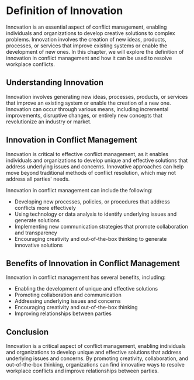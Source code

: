 Definition of Innovation
======================================================================

Innovation is an essential aspect of conflict management, enabling individuals and organizations to develop creative solutions to complex problems. Innovation involves the creation of new ideas, products, processes, or services that improve existing systems or enable the development of new ones. In this chapter, we will explore the definition of innovation in conflict management and how it can be used to resolve workplace conflicts.

Understanding Innovation
------------------------

Innovation involves generating new ideas, processes, products, or services that improve an existing system or enable the creation of a new one. Innovation can occur through various means, including incremental improvements, disruptive changes, or entirely new concepts that revolutionize an industry or market.

Innovation in Conflict Management
---------------------------------

Innovation is critical to effective conflict management, as it enables individuals and organizations to develop unique and effective solutions that address underlying issues and concerns. Innovative approaches can help move beyond traditional methods of conflict resolution, which may not address all parties' needs.

Innovation in conflict management can include the following:

* Developing new processes, policies, or procedures that address conflicts more effectively
* Using technology or data analysis to identify underlying issues and generate solutions
* Implementing new communication strategies that promote collaboration and transparency
* Encouraging creativity and out-of-the-box thinking to generate innovative solutions

Benefits of Innovation in Conflict Management
---------------------------------------------

Innovation in conflict management has several benefits, including:

* Enabling the development of unique and effective solutions
* Promoting collaboration and communication
* Addressing underlying issues and concerns
* Encouraging creativity and out-of-the-box thinking
* Improving relationships between parties

Conclusion
----------

Innovation is a critical aspect of conflict management, enabling individuals and organizations to develop unique and effective solutions that address underlying issues and concerns. By promoting creativity, collaboration, and out-of-the-box thinking, organizations can find innovative ways to resolve workplace conflicts and improve relationships between parties.
